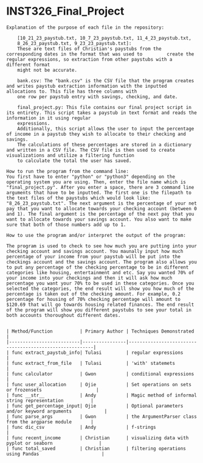 # INST326_Final_Project

    Explanation of the purpose of each file in the repository:
       
        [10_21_23_paystub.txt, 10_7_23_paystub.txt, 11_4_23_paystub.txt,
        8_26_23_paystub.txt, 9_23_23_paystub.txt]: 
        These are text files of Christian's paystubs from the corresponding dates in the format that was used to         create the regular expressions, so extraction from other paystubs with a different format           
        might not be accurate.

        bank.csv: The "bank.csv" is the CSV file that the program creates and writes paystub extraction information with the inputted allocations to. This file has three columns with
        one row per paystub entry with savings, checking, and date. 
        
        final_project.py: This file contains our final project script in its entirety. This script takes a paystub in text format and reads the information in it using regular 
        expressions. 
        Additionally, this script allows the user to input the percentage of income in a paystub they wish to allocate to their checking and savings. 
        The calculations of these percentages are stored in a dictionary and written in a CSV file. The CSV file is then used to create visualizations and utilize a filtering function 
        to calculate the total the user has saved. 
    
    How to run the program from the command line:
    You first have to enter "python" or "python3" depending on the operating system you are using. Then, enter the file name which is "final_project.py". After you enter a space, there are 3 command line arguments that have to be inputted. The first one is the filepath to the text files of the paystubs which would look like: "8_26_23_paystub.txt". The next argument is the percentage of your net pay that you want to allocate towards your checking account (between 0 and 1). The final argument is the percentage of the next pay that you want to allocate towards your savings account. You also want to make sure that both of those numbers add up to 1.
    
    How to use the program and/or interpret the output of the program: 

    The program is used to check to see how much you are putting into your checking account and savings account. You maunally input how much percentage of your income from your paystub will be put into the checkings account and the savings account. The program also allows you to put any percentage of the checking percentage to be in different categories like housing, entertainment and etc. Say you wanted 70% of your income into your checkings and then it will ask how much percentage you want your 70% to be used in these categories. Once you selected the categories, the end result will show you how much of the percentage is taken out of the checking amount. For example, 0.2 percentage for housing of 70% checking percentage will amount to $120.69 that will go towards housing related finances. The end result of the program will show you different paystubs to see your total in both accounts thoroughout different dates.
    

    | Method/Function          | Primary Author | Techniques Demonstrated                                 |
    |--------------------------|----------------|---------------------------------------------------------|
    | func extract_paystub_info| Tulasi         | regular expressions                                     |
    | func extract_from_file   | Tulasi         | 'with' statemets                                        |
    | func calculator          | Gwon           | conditional expressions                                 |
    | func user_allocation     | Ojie           | Set operations on sets or frozensets                    |
    | func __str__             | Andy           | Magic method of informal string representation          |
    | func get_percentage_input| Ojie           | Optional parameters and/or keyword arguments            |
    | func parse_args          | Gwon           | the ArgumentParser class from the argparse module       |
    | func dic_csv             | Andy           | f-strings                                               |
    | func recent_income       | Christian      | visualizing data with pyplot or seaborn                 |
    | func total_saved         | Christian      | filtering operations using Pandas                       |

